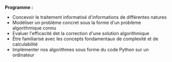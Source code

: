 **Programme :**
- Concevoir le traitement informatisé d'informations de différentes natures
- Modéliser un problème concret sous la forme d'un problème algorithmique connu
- Evaluer l'efficacité det la correction d'une solution algorithmique
- Être familiarisé avec les concepts fondamentaux de complexité et de calculabilité
- Implémenter nos algorithmes sous forme du code Python sur un ordinateur